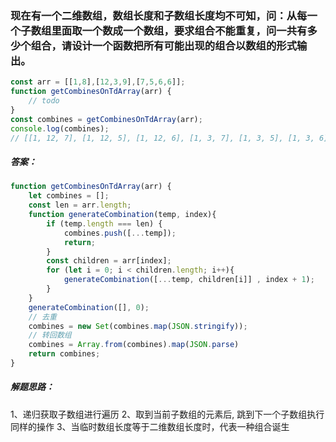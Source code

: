 ### 现在有一个二维数组，数组长度和子数组长度均不可知，问：从每一个子数组里面取一个数成一个数组，要求组合不能重复，问一共有多少个组合，请设计一个函数把所有可能出现的组合以数组的形式输出。

```javascript
const arr = [[1,8],[12,3,9],[7,5,6,6]];
function getCombinesOnTdArray(arr) {
    // todo
}
const combines = getCombinesOnTdArray(arr);
console.log(combines);
// [[1, 12, 7], [1, 12, 5], [1, 12, 6], [1, 3, 7], [1, 3, 5], [1, 3, 6], [1, 9, 7], [1, 9, 5], [1, 9, 6], [8, 12, 7], [8, 12, 5], [8, 12, 6], [8, 3, 7], [8, 3, 5], [8, 3, 6], [8, 9, 7], [8, 9, 5], [8, 9, 6]]
```
##### 答案：
```javascript
function getCombinesOnTdArray(arr) {
    let combines = [];
    const len = arr.length;
    function generateCombination(temp, index){
        if (temp.length === len) {
            combines.push([...temp]);
            return;
        }
        const children = arr[index];
        for (let i = 0; i < children.length; i++){
            generateCombination([...temp, children[i]] , index + 1);
        }
    }
    generateCombination([], 0);
    // 去重
    combines = new Set(combines.map(JSON.stringify));
    // 转回数组
    combines = Array.from(combines).map(JSON.parse)
    return combines;
}
```

##### 解题思路：
1、递归获取子数组进行遍历
2、取到当前子数组的元素后, 跳到下一个子数组执行同样的操作
3、当临时数组长度等于二维数组长度时，代表一种组合诞生